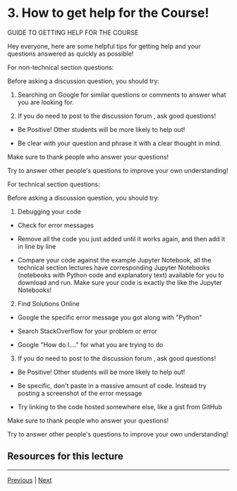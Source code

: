 # 3. How to get help for the Course!

GUIDE TO GETTING HELP FOR THE COURSE

Hey everyone, here are some helpful tips for getting help and your questions answered as quickly as possible!

For non-technical section questions:

Before asking a discussion question, you should try:

1. Searching on Google for similar questions or comments to answer what you are looking for.

2. If you do need to post to the discussion forum , ask good questions!

- Be Positive! Other students will be more likely to help out!

- Be clear with your question and phrase it with a clear thought in mind.



Make sure to thank people who answer your questions!

Try to answer other people's questions to improve your own understanding!



For technical section questions:

Before asking a discussion question, you should try:

1. Debugging your code

- Check for error messages

- Remove all the code you just added until it works again, and then add it in line by line

- Compare your code against the example Jupyter Notebook, all the technical section lectures have corresponding Jupyter Notebooks (notebooks with Python code and explanatory text) available for you to download and run. Make sure your code is exactly the like the Jupyter Notebooks!

2. Find Solutions Online

- Google the specific error message you got along with "Python"

- Search StackOverflow for your problem or error

- Google "How do I...." for what you are trying to do

3. If you do need to post to the discussion forum , ask good questions!

- Be Positive! Other students will be more likely to help out!

- Be specific, don't paste in a massive amount of code. Instead try posting a screenshot of the error message

- Try linking to the code hosted somewhere else, like a gist from GitHub

Make sure to thank people who answer your questions!

Try to answer other people's questions to improve your own understanding!

##  Resources for this lecture



---

[Previous](./2_Full-Course-Curriculum-Overview.md) | [Next](./4_Course-FAQ.md)
